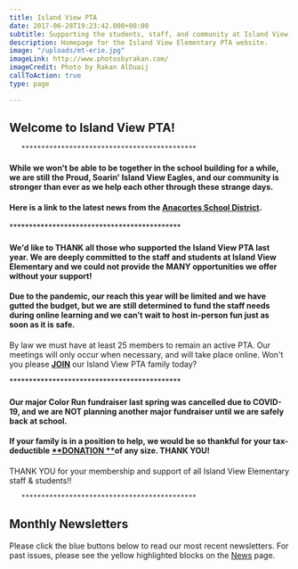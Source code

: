 ```yaml
---
title: Island View PTA
date: 2017-06-28T19:23:42.000+00:00
subtitle: Supporting the students, staff, and community at Island View Elementary.
description: Homepage for the Island View Elementary PTA website.
image: "/uploads/mt-erie.jpg"
imageLink: http://www.photosbyrakan.com/
imageCredit: Photo by Rakan AlDuaij
callToAction: true
type: page

---
```

## Welcome to Island View PTA!

       ********************************************

#### While we won't be able to be together in the school building for a while, we are still the Proud, Soarin' Island View Eagles, and our community is stronger than ever as we help each other through these strange days.  

#### Here is a link to the latest news from the [**Anacortes School District**](www.asd103.org "Anacortes School District").  

\********************************************

#### We'd like to THANK all those who supported the Island View PTA last year. We are deeply committed to the staff and students at Island View Elementary and we could not provide the MANY opportunities we offer without your support! 

#### 

#### Due to the pandemic, our reach this year will be limited and we have gutted the budget, but we are still determined to fund the staff needs during online learning and we can't wait to host in-person fun just as soon as it is safe.

####   
  
By law we must have at least 25 members to remain an active PTA. Our meetings will only occur when necessary, and will take place online. Won't you please [**JOIN**](https://www.islandviewpta.org/membership/ "JOIN") our Island View PTA family today?

\********************************************

#### Our major Color Run fundraiser last spring was cancelled due to COVID-19, and we are NOT planning another major fundraiser until we are safely back at school. 

#### 

#### If your family is in a position to help, we would be so thankful for your tax-deductible [**DONATION  **](https://www.islandviewpta.org/donate/ "DONATION")of any size. THANK YOU!

####   
  
THANK YOU for your membership and support of all Island View Elementary staff & students!!

       ********************************************

## Monthly Newsletters

Please click the blue buttons below to read our most recent newsletters.
For past issues, please see the yellow highlighted blocks on the [News](/news) page.